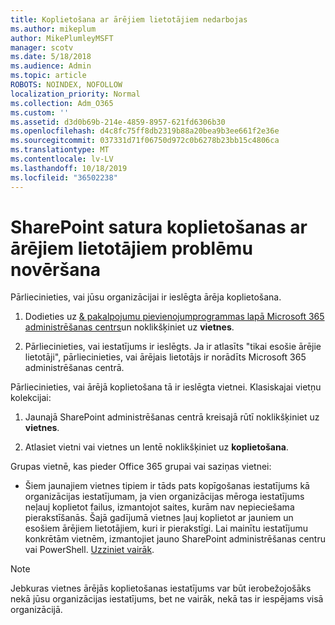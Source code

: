 ```yaml
---
title: Koplietošana ar ārējiem lietotājiem nedarbojas
ms.author: mikeplum
author: MikePlumleyMSFT
manager: scotv
ms.date: 5/18/2018
ms.audience: Admin
ms.topic: article
ROBOTS: NOINDEX, NOFOLLOW
localization_priority: Normal
ms.collection: Adm_O365
ms.custom: ''
ms.assetid: d3d0b69b-214e-4859-8957-621fd6306b30
ms.openlocfilehash: d4c8fc75ff8db2319b88a20bea9b3ee661f2e36e
ms.sourcegitcommit: 037331d71f06750d972c0b6278b23bb15c4806ca
ms.translationtype: MT
ms.contentlocale: lv-LV
ms.lasthandoff: 10/18/2019
ms.locfileid: "36502238"
---
```

# <a name="fix-problems-sharing-sharepoint-content-with-external-users"></a>SharePoint satura koplietošanas ar ārējiem lietotājiem problēmu novēršana

Pārliecinieties, vai jūsu organizācijai ir ieslēgta ārēja koplietošana.
  
1. Dodieties uz [ &amp; pakalpojumu pievienojumprogrammas lapā Microsoft 365 administrēšanas centrs](https://portal.office.com/adminportal/home#/Settings/ServicesAndAddIns)un noklikšķiniet uz **vietnes**.
    
2. Pārliecinieties, vai iestatījums ir ieslēgts. Ja ir atlasīts "tikai esošie ārējie lietotāji", pārliecinieties, vai ārējais lietotājs ir norādīts Microsoft 365 administrēšanas centrā.
    
Pārliecinieties, vai ārējā koplietošana tā ir ieslēgta vietnei. Klasiskajai vietņu kolekcijai:
  
1. Jaunajā SharePoint administrēšanas centrā kreisajā rūtī noklikšķiniet uz **vietnes**.
    
2. Atlasiet vietni vai vietnes un lentē noklikšķiniet uz **koplietošana**.
    
Grupas vietnē, kas pieder Office 365 grupai vai saziņas vietnei:
  
- Šiem jaunajiem vietnes tipiem ir tāds pats kopīgošanas iestatījums kā organizācijas iestatījumam, ja vien organizācijas mēroga iestatījums neļauj koplietot failus, izmantojot saites, kurām nav nepieciešama pierakstīšanās. Šajā gadījumā vietnes ļauj koplietot ar jauniem un esošiem ārējiem lietotājiem, kuri ir pierakstīgi. Lai mainītu iestatījumu konkrētām vietnēm, izmantojiet jauno SharePoint administrēšanas centru vai PowerShell. [Uzziniet vairāk](https://go.microsoft.com/fwlink/?linkid=871863).
    
> [!NOTE]
> Jebkuras vietnes ārējās koplietošanas iestatījums var būt ierobežojošāks nekā jūsu organizācijas iestatījums, bet ne vairāk, nekā tas ir iespējams visā organizācijā. 
  

